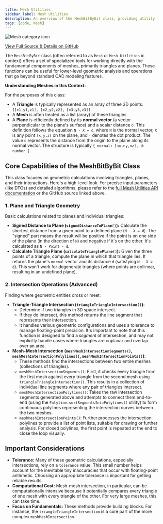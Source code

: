 ```yaml
---
title: Mesh Utilities
sidebar_label: Mesh Utilities
description: An overview of the MeshBitByBit class, providing utility functions for working with mesh triangles, planes, and intersections.
tags: [code, mesh]
---
```


<img 
  class="category-icon-small" 
  src="https://s.bitbybit.dev/assets/icons/white/mesh-icon.svg" 
  alt="Mesh category icon" 
  title="Mesh category icon"/> 

[View Full Source & Details on GitHub](https://github.com/bitbybit-dev/bitbybit/blob/master/packages/dev/base/lib/api/services/mesh.ts) <!-- Assuming this will be the correct path -->

The `MeshBitByBit` class (often referred to as `Mesh` or `Mesh Utilities` in context) offers a set of specialized tools for working directly with the fundamental components of meshes, primarily triangles and planes. These functions can be useful for lower-level geometric analysis and operations that go beyond standard CAD modeling features.

**Understanding Meshes in this Context:**

For the purposes of this class:
*   A **Triangle** is typically represented as an array of three 3D points: `[[x1,y1,z1], [x2,y2,z2], [x3,y3,z3]]`.
*   A **Mesh** is often treated as a list (array) of these triangles.
*   A **Plane** is efficiently defined by its **normal vector** (a vector perpendicular to the plane's surface) and a scalar distance `d`. This definition follows the equation `N · X = d`, where `N` is the normal vector, `X` is any point `[x,y,z]` on the plane, and `·` denotes the dot product. The value `d` represents the distance from the origin to the plane along its normal vector. The structure is typically `{ normal: [nx,ny,nz], d: number }`.

## Core Capabilities of the MeshBitByBit Class

This class focuses on geometric calculations involving triangles, planes, and their interactions. Here's a high-level look. For precise input parameters (like DTOs) and detailed algorithms, please refer to the [full Mesh Utilities API documentation](https://docs.bitbybit.dev/classes/Bit.MeshBitByBit.html) or the GitHub source linked above.

### 1. Plane and Triangle Geometry

Basic calculations related to planes and individual triangles:
*   **Signed Distance to Plane (`signedDistanceToPlane()`):** Calculate the shortest distance from a given point to a defined plane (`N · X = d`). The "signed" part means the result will be positive if the point is on one side of the plane (in the direction of `N`) and negative if it's on the other. It's calculated as `N · Point - d`.
*   **Calculate Triangle Plane (`calculateTrianglePlane()`):** Given the three points of a triangle, compute the plane in which that triangle lies. It returns the plane's `normal` vector and its distance `d` (satisfying `N · X = d`). This won't work for degenerate triangles (where points are collinear, resulting in an undefined plane).

### 2. Intersection Operations (Advanced)

Finding where geometric entities cross or meet:
*   **Triangle-Triangle Intersection (`triangleTriangleIntersection()`):**
    *   Determine if two triangles in 3D space intersect.
    *   If they do intersect, this method returns the line segment that represents their intersection.
    *   It handles various geometric configurations and uses a tolerance to manage floating-point precision. It's important to note that this function is designed to find a *segment* of intersection, and may not explicitly handle cases where triangles are coplanar and overlap over an area.
*   **Mesh-Mesh Intersection (`meshMeshIntersectionSegments()`, `meshMeshIntersectionPolylines()`, `meshMeshIntersectionPoints()`):**
    *   These methods find the intersections between two entire meshes (collections of triangles).
    *   `meshMeshIntersectionSegments()`: First, it checks every triangle from the first mesh against every triangle from the second mesh using `triangleTriangleIntersection()`. This results in a collection of individual line segments where any pair of triangles intersect.
    *   `meshMeshIntersectionPolylines()`: Takes the raw intersection segments generated above and attempts to connect them end-to-end (using the `Polyline.sortSegmentsIntoPolylines()` utility) to form continuous polylines representing the intersection curves between the two meshes.
    *   `meshMeshIntersectionPoints()`: Further processes the intersection polylines to provide a list of point lists, suitable for drawing or further analysis. For closed polylines, the first point is repeated at the end to close the loop visually.

## Important Considerations

*   **Tolerance:** Many of these geometric calculations, especially intersections, rely on a `tolerance` value. This small number helps account for the inevitable tiny inaccuracies that occur with floating-point arithmetic. Choosing an appropriate tolerance is important for getting reliable results.
*   **Computational Cost:** Mesh-mesh intersection, in particular, can be computationally intensive because it potentially compares every triangle of one mesh with every triangle of the other. For very large meshes, this can take time.
*   **Focus on Fundamentals:** These methods provide building blocks. For instance, the `triangleTriangleIntersection` is a core part of the more complex `meshMeshIntersection`.

